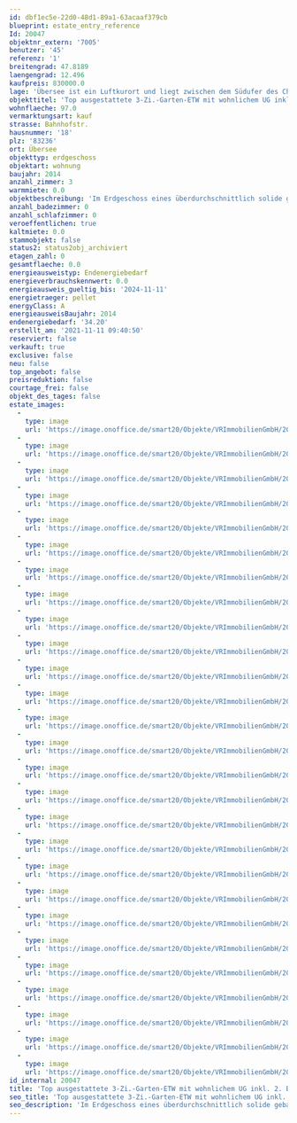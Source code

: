 ```yaml
---
id: dbf1ec5e-22d0-48d1-89a1-63acaaf379cb
blueprint: estate_entry_reference
Id: 20047
objektnr_extern: '7005'
benutzer: '45'
referenz: '1'
breitengrad: 47.8189
laengengrad: 12.496
kaufpreis: 830000.0
lage: 'Übersee ist ein Luftkurort und liegt zwischen dem Südufer des Chiemsees und den Chiemgauer Bergen und gehört zu den größten Gemeinden des Chiemgaus mit eigenem Bahnhof und A8-Anschlussstelle *** Mit dem Fahrrad ist die beliebte Chiemsee-Promenade in ca. 10 Min. erreichbar. Wenige Geh-Minuten zu: Bahnhof, Geschäfte, Ärzte etc. *** Terrasse und Garten nach Süd und West; an diese Seiten grenzen auch freie Wiesen *** Hofeinfahrt idealerweise von Nord'
objekttitel: 'Top ausgestattete 3-Zi.-Garten-ETW mit wohnlichem UG inkl. 2. Bad * Garage + Stpl.'
wohnflaeche: 97.0
vermarktungsart: kauf
strasse: Bahnhofstr.
hausnummer: '18'
plz: '83236'
ort: Übersee
objekttyp: erdgeschoss
objektart: wohnung
baujahr: 2014
anzahl_zimmer: 3
warmmiete: 0.0
objektbeschreibung: 'Im Erdgeschoss eines überdurchschnittlich solide gebauten Wohnhauses (KfW 55) mit 6 Einheiten und sehr sparsamer, ökologischer Heizanlage *** Zur Wohnfläche von ca. 97 m² im EG gibt es im Keller, der auch intern über eine abgemauerte Holztreppe zugängig ist, noch einen großen Lagerraum sowie einen wohnlich ausgebauten Hobbyraum mit Fenster und Lüftung. Im Anschluss befindet sich ein zweites Bad mit Wanne, Dusche und Sauna. Gesamt im UG ca. 44 m² *** Die Bäder sind sehr hochwertig und mit Soundanlagen ausgestattet *** Böden: Die Schlafräume im EG mit Echtholzparkett, ansonsten überall ansprechende Fliesen. Überall Fußbodenheizung *** Luxuriöse Einbauküche *** Gäste-WC und daneben ein Raum für Waschmaschine und Trockner *** Großer Schlafraum mit Klimaanlage *** Kachel- bzw. Grundofen mit Feuer-Sichtfenster für langanhaltende Wärme *** Elektr. Außenrollos mit Zeitschaltungen *** Raumbelüftungen mit Wärmerückgewinnung *** Schallschutzfenster *** Grander-Wasserbelebung und Entkalkungsanlage *** Türsprechanlage mit Kamera *** Die gut geschützte Süd-Granit-Terrasse mit Sonnenmarkise wirkt wie eine gemütliche Loggia. Die Terrasse zum Naturrand wurde mittels Holzboden und Glasüberdachung verlängert *** Der restliche Garten ist liebevoll angelegt inkl. kleinem Springbrunnen, Backofen, Gewächshäuschen, Hecke etc. An der gepflasterten Westseite können Sie Abendsonne genießen. Der westliche Garten kann weiterhin für einen geringen Betrag gepachtet werden. Dort befinden sich eine große Gartenhütte mit Fenster und daneben eine Art Carport mit Schiebetüren *** Ein Wintergarten dürfte südlich angebaut werden *** Einzelgarage mit elektr. Tor und Luke zum Dachspeicher sowie ein Stellplatz vorm Haus *** Hausgeld mtl. 200,- € inkl. Rücklage *** Zweitwohnsitz erlaubt'
anzahl_badezimmer: 0
anzahl_schlafzimmer: 0
veroeffentlichen: true
kaltmiete: 0.0
stammobjekt: false
status2: status2obj_archiviert
etagen_zahl: 0
gesamtflaeche: 0.0
energieausweistyp: Endenergiebedarf
energieverbrauchskennwert: 0.0
energieausweis_gueltig_bis: '2024-11-11'
energietraeger: pellet
energyClass: A
energieausweisBaujahr: 2014
endenergiebedarf: '34.20'
erstellt_am: '2021-11-11 09:40:50'
reserviert: false
verkauft: true
exclusive: false
neu: false
top_angebot: false
preisreduktion: false
courtage_frei: false
objekt_des_tages: false
estate_images:
  -
    type: image
    url: 'https://image.onoffice.de/smart20/Objekte/VRImmobilienGmbH/20047/07a16399-340b-44fa-a59a-df2c8f93f9fe.jpg'
  -
    type: image
    url: 'https://image.onoffice.de/smart20/Objekte/VRImmobilienGmbH/20047/db424c6a-adf4-4eac-a1b3-b41973e0f84c.jpg'
  -
    type: image
    url: 'https://image.onoffice.de/smart20/Objekte/VRImmobilienGmbH/20047/e90ae593-e5da-46e3-b95d-9f0c9f69b480.jpg'
  -
    type: image
    url: 'https://image.onoffice.de/smart20/Objekte/VRImmobilienGmbH/20047/d6b4b88f-190a-4588-9269-df1536b1717f.jpg'
  -
    type: image
    url: 'https://image.onoffice.de/smart20/Objekte/VRImmobilienGmbH/20047/1d941af4-73b0-45b8-9a09-126dc6d51b82.jpg'
  -
    type: image
    url: 'https://image.onoffice.de/smart20/Objekte/VRImmobilienGmbH/20047/9911aae4-ac76-4e9b-a2fc-f2e454686980.jpg'
  -
    type: image
    url: 'https://image.onoffice.de/smart20/Objekte/VRImmobilienGmbH/20047/cb55cd9b-3d95-489b-b882-b1a33f566cfc.jpg'
  -
    type: image
    url: 'https://image.onoffice.de/smart20/Objekte/VRImmobilienGmbH/20047/ac049ff4-585b-4353-9ca0-771c999ff58c.jpg'
  -
    type: image
    url: 'https://image.onoffice.de/smart20/Objekte/VRImmobilienGmbH/20047/345c0415-a7fe-4e20-a751-cc5d3d3b4a68.jpg'
  -
    type: image
    url: 'https://image.onoffice.de/smart20/Objekte/VRImmobilienGmbH/20047/e9423200-3012-4a4a-8d80-f2d8610f3985.jpg'
  -
    type: image
    url: 'https://image.onoffice.de/smart20/Objekte/VRImmobilienGmbH/20047/47d9b737-c94a-4d49-aa44-0daef79cfc66.jpg'
  -
    type: image
    url: 'https://image.onoffice.de/smart20/Objekte/VRImmobilienGmbH/20047/0e6b22f2-1916-4a3e-aab9-96be7b95abb2.jpg'
  -
    type: image
    url: 'https://image.onoffice.de/smart20/Objekte/VRImmobilienGmbH/20047/e370cede-a1fd-4c3a-b048-41fd70d56285.jpg'
  -
    type: image
    url: 'https://image.onoffice.de/smart20/Objekte/VRImmobilienGmbH/20047/6adcc4fd-a246-4498-a361-20ef54ab58f3.jpg'
  -
    type: image
    url: 'https://image.onoffice.de/smart20/Objekte/VRImmobilienGmbH/20047/746df4fb-43f5-49f3-a154-322476cce0ed.jpg'
  -
    type: image
    url: 'https://image.onoffice.de/smart20/Objekte/VRImmobilienGmbH/20047/936874eb-040d-42b3-a066-65e5883181a6.jpg'
  -
    type: image
    url: 'https://image.onoffice.de/smart20/Objekte/VRImmobilienGmbH/20047/bccfc371-7c87-488e-9737-1728459a9be9.jpg'
  -
    type: image
    url: 'https://image.onoffice.de/smart20/Objekte/VRImmobilienGmbH/20047/72b1cf40-cbdd-4ca0-a176-7cea41c84d3a.jpg'
  -
    type: image
    url: 'https://image.onoffice.de/smart20/Objekte/VRImmobilienGmbH/20047/77210681-6564-4dc0-b682-74992cc7606d.jpg'
  -
    type: image
    url: 'https://image.onoffice.de/smart20/Objekte/VRImmobilienGmbH/20047/dd779ab9-9b41-46f0-a1c8-bd6710e4f59b.jpg'
  -
    type: image
    url: 'https://image.onoffice.de/smart20/Objekte/VRImmobilienGmbH/20047/804ca458-567e-4595-84a9-d3465e270494.jpg'
  -
    type: image
    url: 'https://image.onoffice.de/smart20/Objekte/VRImmobilienGmbH/20047/d9a16882-abee-452e-a121-881e3d4902da.jpg'
  -
    type: image
    url: 'https://image.onoffice.de/smart20/Objekte/VRImmobilienGmbH/20047/a2929811-388c-45e7-872b-82b0c4afe2c5.jpg'
  -
    type: image
    url: 'https://image.onoffice.de/smart20/Objekte/VRImmobilienGmbH/20047/9dba1823-c059-47d0-a134-322c665e83f4.jpg'
  -
    type: image
    url: 'https://image.onoffice.de/smart20/Objekte/VRImmobilienGmbH/20047/82cc7254-ead5-44dc-a5bd-27739e095b5f.jpg'
  -
    type: image
    url: 'https://image.onoffice.de/smart20/Objekte/VRImmobilienGmbH/20047/ef9ec941-d320-4d9c-aa61-9ad500291d24.jpg'
  -
    type: image
    url: 'https://image.onoffice.de/smart20/Objekte/VRImmobilienGmbH/20047/82c31f8f-7ee9-42ac-b289-01c9d9f5904e.jpg'
id_internal: 20047
title: 'Top ausgestattete 3-Zi.-Garten-ETW mit wohnlichem UG inkl. 2. Bad * Garage + Stpl.'
seo_title: 'Top ausgestattete 3-Zi.-Garten-ETW mit wohnlichem UG inkl. 2. Bad * Garage + Stpl.'
seo_description: 'Im Erdgeschoss eines überdurchschnittlich solide gebauten Wohnhauses (KfW 55) mit 6 Einheiten und sehr sparsamer, ökologischer Heizanlage *** Zur Wohnfläche '
---
```

